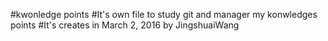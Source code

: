 #kwonledge points
#It's own file to study git and manager my konwledges points
#It's creates in March 2, 2016 by JingshuaiWang
